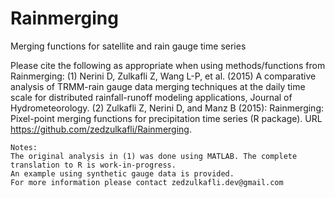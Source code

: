 # Rainmerging
Merging functions for satellite and rain gauge time series
    
Please cite the following as appropriate when using methods/functions from Rainmerging:
    (1) Nerini D, Zulkafli Z, Wang L-P, et al. (2015) 
    A comparative analysis of TRMM-rain gauge data  merging techniques at the daily time scale for distributed rainfall-runoff modeling applications, Journal of Hydrometeorology.
    (2) Zulkafli Z, Nerini D, and Manz B (2015): Rainmerging: Pixel-point merging functions for
precipitation time series (R package). URL https://github.com/zedzulkafli/Rainmerging.

    Notes: 
    The original analysis in (1) was done using MATLAB. The complete translation to R is work-in-progress. 
    An example using synthetic gauge data is provided. 
    For more information please contact zedzulkafli.dev@gmail.com
    
